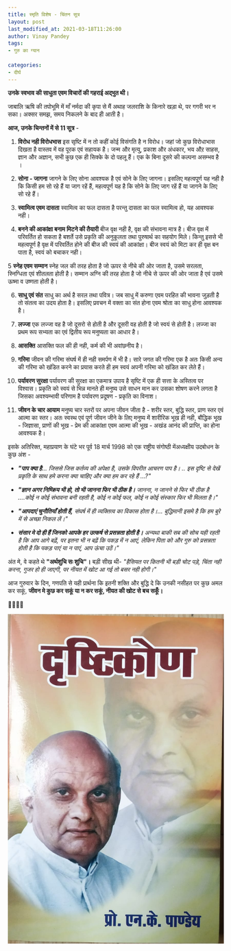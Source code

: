 ```yaml
---
title: स्मृति विशेष - चिंतन सूत्र
layout: post
last_modified_at: 2021-03-18T11:26:00
author: Vinay Pandey
tags:
- गुरु का ग्यान

categories:
- दीर्घ
---
```

**उनके स्वभाव की साधुता एवम विचारों की गहराई अद्भुत थी।**

जाबालि ऋषि की तपोभूमि में माँ नर्मदा की कृपा से मैं अथाह जलराशि के किनारे खड़ा थे, पर गगरी भर न सका।  अक्सर समझ, समय निकलने के बाद ही आती है।

**आज, उनके चिन्तनों में से 11 सूत्र** -

1. **विरोध नही विरोधभास**
इस सृष्टि में न तो कहीं कोई विसंगति है न विरोध। जहां जो कुछ विरोधाभास दिखता है वास्तव में वह पूरक एवं सहायक है। जन्म और मृत्यु, प्रकाश और अंधकार, भय औऱ साहस, ज्ञान और अज्ञान, सभी कुछ एक ही सिक्के के दो पहलू हैं। एक के बिना दूसरे की कल्पना असम्भव है ।

2. **सोना - जागना**
जागने के लिए सोना आवश्यक है एवं सोने के लिए जागना। इसलिए महत्वपूर्ण यह नही है कि किसी हम सो रहे हैं या जाग रहें हैं, महत्वपूर्ण यह है कि सोने के लिए जाग रहें हैं या जागने के लिए सो रहे हैं। 

3. **स्वामित्व एवम दासता**
स्वामित्व का फल दासता है परन्तु दासता का फल स्वामित्व हो, यह आवश्यक नही। 

4. **बनने की आकांक्षा बनाम मिटने की तैयारी**
बीज वृक्ष नही है, वृक्ष की संभावना मात्र है। बीज वृक्ष में परिवर्तित हो सकता है बशर्ते उसे प्रकृति की अनुकूलता तथा पुरुषार्थ का सहयोग मिले। किन्तु इससे भी महत्वपूर्ण है वृक्ष में परिवर्तित होने की बीज की स्वयं की आकांक्षा। बीज स्वयं को मिटा कर ही वृक्ष बन पाता है, स्वयं को बचाकर नही।

5 **स्नेह एवम सम्मान**
स्नेह जल की तरह होता है जो ऊपर से नीचे की ओर जाता है, उसमे सरलता, स्निग्धिता एवं शीतलता होती है। सम्मान अग्नि की तरह होता है जो नीचे से ऊपर की ओर जाता है एवं उसमे ऊष्मा व उष्णता होती है।

6. **साधु एवं संत**
साधु का अर्थ है सरल तथा पवित्र। जब साधु में करुणा एवम परहित की भावना जुड़ती है तो संतत्व का उदय होता है। इसलिए प्रवचन में वक्ता का संत होना एवम श्रोता का साधु होना आवश्यक है। 

7. **लज्जा**
एक लज्जा वह है जो दूसरो से होती है और दूसरी वह होती है जो स्वयं से होती है। लज्जा का प्रथम रूप सभ्यता का एवं द्वितीय रूप मनुष्यता का आधार है।

8. **आसक्ति**
आसक्ति फल की ही नही, कर्म की भी अवांछनीय है।

9. **गरिमा**
जीवन की गरिमा संघर्ष में ही नही समर्पण में भी है। सारे जगत की गरिमा एक है अतः किसी अन्य की गरिमा को खंडित करने का प्रयास करते ही हम स्वयं अपनी गरिमा को खंडित कर लेते हैं। 

10. **पर्यावरण सुरक्षा**
पर्यावरण की सुरक्षा का एकमात्र उपाय है सृष्टि में एक ही सत्ता के अस्तित्व पर विश्वास। प्रकृति को स्वयं से भिन्न मानते ही मनुष्य उसे साधन मान कर उसका शोषण करने लगता है जिसका अवश्यम्भावी परिणाम है पर्यावरण प्रदूषण - प्रकृति का विनाश। 

11. **जीवन के चार आयाम**
मनुष्य चार स्तरों पर अपना जीवन जीता है - शरीर स्तर, बुद्धि स्तर, प्राण स्तर एवं आत्मा का स्तर।  अतः स्वस्थ एवं पूर्ण जीवन जीने के लिए मनुष्य में शारीरिक भूख ही नही, बौद्धिक भूख - जिज्ञासा, प्राणों की भूख - प्रेम की आकांक्षा एवम आत्मा की भूख - अखंड आनंद की प्राप्ति, का होना आवश्यक है।

इसके अतिरिक्त, महाप्रयाण के घंटे भर पूर्व 18 मार्च 1998 को एक राष्ट्रीय संगोष्ठी मेंअध्यक्षीय उदबोधन के कुछ अंश - 

-  ***"पाप क्या है**... जिससे जिस कर्तव्य की अपेक्षा है, उसके विपरीत आचरण पाप है। .. इस दृष्टि से देखें प्रकृति के साथ हमे करना क्या चाहिए और क्या हम कर रहे हैं ...?"*

-  ***"ज्ञान अगर निष्क्रिय भी हो, तो भी जानना फिर भी ठीक है।**  जानना, न जानने से फिर भी ठीक है ....कोई न कोई संभावना बनी रहती है, कोई न कोई फल, कोई न कोई संस्कार फिर भी मिलता है।"*

-  ***"आपदाएं चुनौतियाँ होती हैं,** संघर्ष में ही व्यक्तित्व का विकास होता है।... बुद्धिमानी इसमे है कि हम बुरे में से अच्छा निकल लें।"*

- ***संसार मे दो ही हैं जिनको आपके हर उत्कर्ष से प्रसन्नता होती है।** अन्यथा बाकी सब की सोच यही रहती है कि आप आगे बढ़ें, पर इतना भी न बढ़ें कि पकड़ में न आएं, लेकिन पिता को और गुरु को प्रसन्नता होती है कि पकड़ पाएं या न पाएं, आप ऊंचा उठें।"*

अंत मे, वे कहते थे  **"अर्थशुचि सः शुचि"।** बड़ी सीख थी- *"हैसियत पर कितनी भी बड़ी चोट पड़े, चिंता नही करना, गुजर हो ही जाएगी, पर नीयत में खोट आ गई तो बसर नही होगी।"*

आज गुरुवार के दिन, गणपति से यही प्रार्थना कि इतनी शक्ति और बुद्धि दे कि उनकी नसीहत पर कुछ अमल कर सकूं, **जीवन मे कुछ कर सकूं या न कर सकूं, नीयत की खोट से बच सकूँ।**

🙏🌷🌷🙏


![IMG-20210318-WA0010.jpg](/images/IMG-20210318-WA0010.jpg)

